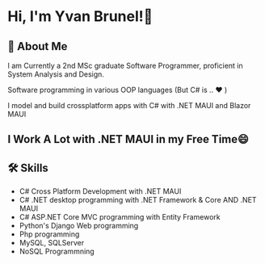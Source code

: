 
# Hi, I'm Yvan Brunel!👋

## 🚀 About Me

I am Currently a 2nd MSc graduate Software Programmer, proficient in System Analysis and Design. 

Software programming in various OOP languages (But C# is .. ❤️ ) 

I model and build crossplatform apps with C# with .NET MAUI and Blazor MAUI

## I Work A Lot with .NET MAUI in my Free Time😄

## 🛠 Skills
- C# Cross Platform Development with .NET MAUI
- C# .NET desktop programming with .NET Framework & Core AND .NET MAUI
- C# ASP.NET Core MVC programming with Entity Framework 
- Python's Django Web programming
- Php programming
- MySQL, SQLServer
- NoSQL Programmning 
